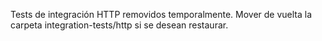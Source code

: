 Tests de integración HTTP removidos temporalmente.
Mover de vuelta la carpeta integration-tests/http si se desean restaurar.
